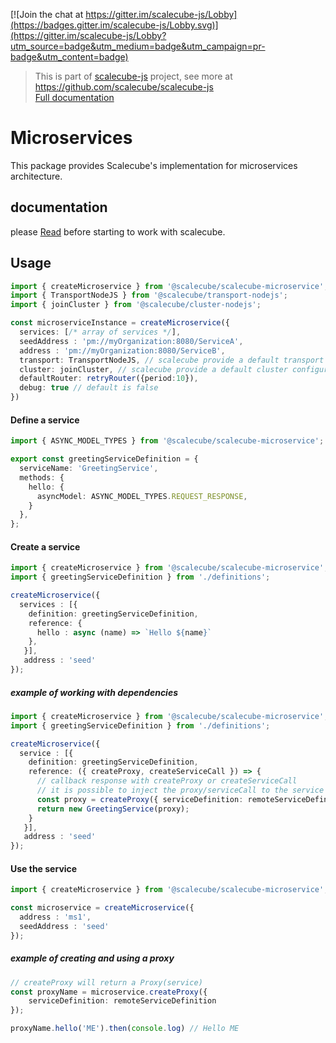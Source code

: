 [![Join the chat at https://gitter.im/scalecube-js/Lobby](https://badges.gitter.im/scalecube-js/Lobby.svg)](https://gitter.im/scalecube-js/Lobby?utm_source=badge&utm_medium=badge&utm_campaign=pr-badge&utm_content=badge)

> This is part of [scalecube-js](https://github.com/scalecube/scalecube-js) project, see more at <https://github.com/scalecube/scalecube-js>  
> [Full documentation](https://scalecube.github.io/javascript-docs)

# Microservices

This package provides Scalecube's implementation for microservices architecture.

## documentation

please [Read](https://scalecube.github.io/javascript-docs) before starting to work with scalecube.

## Usage

```typescript
import { createMicroservice } from '@scalecube/scalecube-microservice';
import { TransportNodeJS } from '@scalecube/transport-nodejs';
import { joinCluster } from '@scalecube/cluster-nodejs';

const microserviceInstance = createMicroservice({
  services: [/* array of services */],
  seedAddress : 'pm://myOrganization:8080/ServiceA',
  address : 'pm://myOrganization:8080/ServiceB',
  transport: TransportNodeJS, // scalecube provide a default transport configuration when running on browser,
  cluster: joinCluster, // scalecube provide a default cluster configuration when running on browser,
  defaultRouter: retryRouter({period:10}),
  debug: true // default is false
})
```

#### Define a service

```typescript
import { ASYNC_MODEL_TYPES } from '@scalecube/scalecube-microservice';

export const greetingServiceDefinition = {
  serviceName: 'GreetingService',
  methods: { 
    hello: {
      asyncModel: ASYNC_MODEL_TYPES.REQUEST_RESPONSE,
    }
  },
};
```

#### Create a service

```typescript
import { createMicroservice } from '@scalecube/scalecube-microservice';
import { greetingServiceDefinition } from './definitions';

createMicroservice({
  services : [{
    definition: greetingServiceDefinition,
    reference: {
      hello : async (name) => `Hello ${name}`
    }, 
   }],
   address : 'seed'
});
```

##### example of working with dependencies

```typescript
import { createMicroservice } from '@scalecube/scalecube-microservice';
import { greetingServiceDefinition } from './definitions';

createMicroservice({
  service : [{
    definition: greetingServiceDefinition,
    reference: ({ createProxy, createServiceCall }) => {
      // callback response with createProxy or createServiceCall
      // it is possible to inject the proxy/serviceCall to the service
      const proxy = createProxy({ serviceDefinition: remoteServiceDefinition});
      return new GreetingService(proxy);
    }
   }],
   address : 'seed'
});
```

#### Use the service

```typescript
import { createMicroservice } from '@scalecube/scalecube-microservice';

const microservice = createMicroservice({
  address : 'ms1',
  seedAddress : 'seed'
});
```

##### example of creating and using a proxy

```typescript
// createProxy will return a Proxy(service)
const proxyName = microservice.createProxy({
    serviceDefinition: remoteServiceDefinition
});

proxyName.hello('ME').then(console.log) // Hello ME
```
